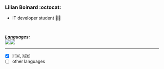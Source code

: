 ### Lilian Boinard :octocat: ###

- IT developer student 🧑‍🎓


<br/>

***Languages:***
<br/>
<a href="https://github.com/LilianBoinard"><img src="https://github-readme-stats.vercel.app/api/top-langs/?username=LilianBoinard&layout=compact&bg_color=0d1117&hide_border=true&title_color=FFFFFF&text_color=FFFFFF" /></a><img src="https://cdn.discordapp.com/emojis/597136386881224704.gif?v=1"/>
__________

- [X] :fr:, :uk:
- [ ] other languages
